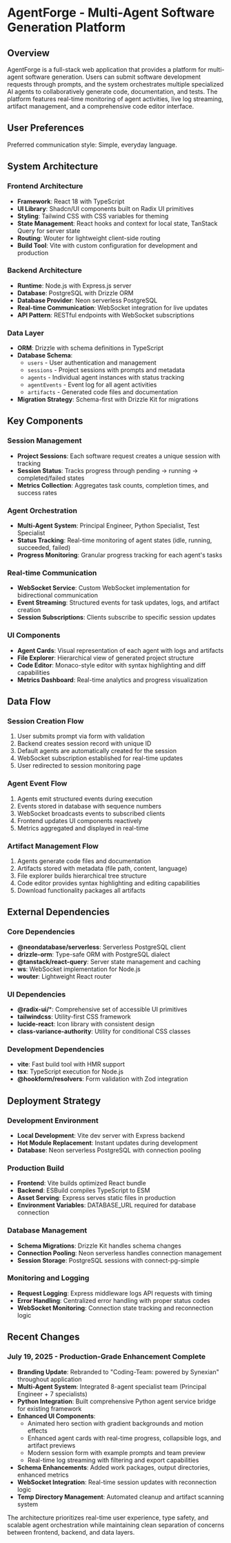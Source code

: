 # AgentForge - Multi-Agent Software Generation Platform

## Overview

AgentForge is a full-stack web application that provides a platform for multi-agent software generation. Users can submit software development requests through prompts, and the system orchestrates multiple specialized AI agents to collaboratively generate code, documentation, and tests. The platform features real-time monitoring of agent activities, live log streaming, artifact management, and a comprehensive code editor interface.

## User Preferences

Preferred communication style: Simple, everyday language.

## System Architecture

### Frontend Architecture
- **Framework**: React 18 with TypeScript
- **UI Library**: Shadcn/UI components built on Radix UI primitives
- **Styling**: Tailwind CSS with CSS variables for theming
- **State Management**: React hooks and context for local state, TanStack Query for server state
- **Routing**: Wouter for lightweight client-side routing
- **Build Tool**: Vite with custom configuration for development and production

### Backend Architecture
- **Runtime**: Node.js with Express.js server
- **Database**: PostgreSQL with Drizzle ORM
- **Database Provider**: Neon serverless PostgreSQL
- **Real-time Communication**: WebSocket integration for live updates
- **API Pattern**: RESTful endpoints with WebSocket subscriptions

### Data Layer
- **ORM**: Drizzle with schema definitions in TypeScript
- **Database Schema**: 
  - `users` - User authentication and management
  - `sessions` - Project sessions with prompts and metadata
  - `agents` - Individual agent instances with status tracking
  - `agentEvents` - Event log for all agent activities
  - `artifacts` - Generated code files and documentation
- **Migration Strategy**: Schema-first with Drizzle Kit for migrations

## Key Components

### Session Management
- **Project Sessions**: Each software request creates a unique session with tracking
- **Session Status**: Tracks progress through pending → running → completed/failed states
- **Metrics Collection**: Aggregates task counts, completion times, and success rates

### Agent Orchestration
- **Multi-Agent System**: Principal Engineer, Python Specialist, Test Specialist
- **Status Tracking**: Real-time monitoring of agent states (idle, running, succeeded, failed)
- **Progress Monitoring**: Granular progress tracking for each agent's tasks

### Real-time Communication
- **WebSocket Service**: Custom WebSocket implementation for bidirectional communication
- **Event Streaming**: Structured events for task updates, logs, and artifact creation
- **Session Subscriptions**: Clients subscribe to specific session updates

### UI Components
- **Agent Cards**: Visual representation of each agent with logs and artifacts
- **File Explorer**: Hierarchical view of generated project structure
- **Code Editor**: Monaco-style editor with syntax highlighting and diff capabilities
- **Metrics Dashboard**: Real-time analytics and progress visualization

## Data Flow

### Session Creation Flow
1. User submits prompt via form with validation
2. Backend creates session record with unique ID
3. Default agents are automatically created for the session
4. WebSocket subscription established for real-time updates
5. User redirected to session monitoring page

### Agent Event Flow
1. Agents emit structured events during execution
2. Events stored in database with sequence numbers
3. WebSocket broadcasts events to subscribed clients
4. Frontend updates UI components reactively
5. Metrics aggregated and displayed in real-time

### Artifact Management Flow
1. Agents generate code files and documentation
2. Artifacts stored with metadata (file path, content, language)
3. File explorer builds hierarchical tree structure
4. Code editor provides syntax highlighting and editing capabilities
5. Download functionality packages all artifacts

## External Dependencies

### Core Dependencies
- **@neondatabase/serverless**: Serverless PostgreSQL client
- **drizzle-orm**: Type-safe ORM with PostgreSQL dialect
- **@tanstack/react-query**: Server state management and caching
- **ws**: WebSocket implementation for Node.js
- **wouter**: Lightweight React router

### UI Dependencies
- **@radix-ui/***: Comprehensive set of accessible UI primitives
- **tailwindcss**: Utility-first CSS framework
- **lucide-react**: Icon library with consistent design
- **class-variance-authority**: Utility for conditional CSS classes

### Development Dependencies
- **vite**: Fast build tool with HMR support
- **tsx**: TypeScript execution for Node.js
- **@hookform/resolvers**: Form validation with Zod integration

## Deployment Strategy

### Development Environment
- **Local Development**: Vite dev server with Express backend
- **Hot Module Replacement**: Instant updates during development
- **Database**: Neon serverless PostgreSQL with connection pooling

### Production Build
- **Frontend**: Vite builds optimized React bundle
- **Backend**: ESBuild compiles TypeScript to ESM
- **Asset Serving**: Express serves static files in production
- **Environment Variables**: DATABASE_URL required for database connection

### Database Management
- **Schema Migrations**: Drizzle Kit handles schema changes
- **Connection Pooling**: Neon serverless handles connection management
- **Session Storage**: PostgreSQL sessions with connect-pg-simple

### Monitoring and Logging
- **Request Logging**: Express middleware logs API requests with timing
- **Error Handling**: Centralized error handling with proper status codes
- **WebSocket Monitoring**: Connection state tracking and reconnection logic

## Recent Changes

### July 19, 2025 - Production-Grade Enhancement Complete
- **Branding Update**: Rebranded to "Coding-Team: powered by Synexian" throughout application
- **Multi-Agent System**: Integrated 8-agent specialist team (Principal Engineer + 7 specialists)
- **Python Integration**: Built comprehensive Python agent service bridge for existing framework
- **Enhanced UI Components**: 
  - Animated hero section with gradient backgrounds and motion effects
  - Enhanced agent cards with real-time progress, collapsible logs, and artifact previews
  - Modern session form with example prompts and team preview
  - Real-time log streaming with filtering and export capabilities
- **Schema Enhancements**: Added work packages, output directories, enhanced metrics
- **WebSocket Integration**: Real-time session updates with reconnection logic
- **Temp Directory Management**: Automated cleanup and artifact scanning system

The architecture prioritizes real-time user experience, type safety, and scalable agent orchestration while maintaining clean separation of concerns between frontend, backend, and data layers.